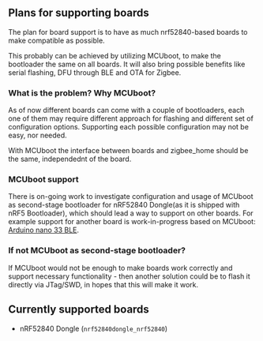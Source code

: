 ## Plans for supporting boards
The plan for board support is to have as much nrf52840-based boards to make compatible as possible.

This probably can be achieved by utilizing MCUboot, to make the bootloader the same on all boards.
It will also bring possible benefits like serial flashing, DFU through BLE and OTA for Zigbee.

### What is the problem? Why MCUboot?

As of now different boards can come with a couple of bootloaders, each one of them may require different approach for flashing and different set of configuration options. Supporting each possible configuration may not be easy, nor needed.

With MCUboot the interface between boards and zigbee_home should be the same, independednt of the board.

### MCUboot support
There is on-going work to investigate configuration and usage of MCUboot as second-stage bootloader for nRF52840 Dongle(as it is shipped with nRF5 Bootloader), which should lead a way to support on other boards. For example support for another board is work-in-progress based on MCUboot: [Arduino nano 33 BLE](https://store.arduino.cc/products/arduino-nano-33-ble). 

### If not MCUboot as second-stage bootloader?
If MCUboot would not be enough to make boards work correctly and support necessary functionality - then another solution could be to flash it directly via JTag/SWD, in hopes that this will make it work.

## Currently supported boards
* nRF52840 Dongle (`nrf52840dongle_nrf52840`)